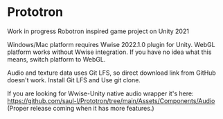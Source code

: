 # Prototron

Work in progress Robotron inspired game project on Unity 2021

Windows/Mac platform requires Wwise 2022.1.0 plugin for Unity.
WebGL platform works without Wwise integration.
If you have no idea what this means, switch platform to WebGL.

Audio and texture data uses Git LFS, so direct download link from GitHub doesn't work.
Install Git LFS and Use git clone.

If you are looking for Wwise-Unity native audio wrapper it's here:
https://github.com/saul-l/Prototron/tree/main/Assets/Components/Audio
(Proper release coming when it has more features.)
